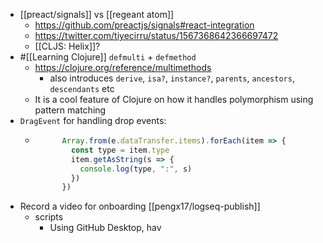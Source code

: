 - [[preact/signals]] vs [[regeant atom]]
	- https://github.com/preactjs/signals#react-integration
	- https://twitter.com/tiyecirru/status/1567368642366697472
	- [[CLJS: Helix]]?
- #[[Learning Clojure]] `defmulti` + `defmethod`
	- https://clojure.org/reference/multimethods
		- also introduces `derive`, `isa?`, `instance?`, `parents`, `ancestors`, `descendants` etc
	- It is a cool feature of Clojure on how it handles polymorphism using pattern matching
- `DragEvent` for handling drop events:
	- ```js
	        Array.from(e.dataTransfer.items).forEach(item => {
	          const type = item.type
	          item.getAsString(s => {
	            console.log(type, ":", s)
	          })
	        })
	  
	  ```
- Record a video for onboarding [[pengx17/logseq-publish]]
	- scripts
		- Using GitHub Desktop, hav